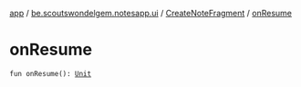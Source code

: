 [app](../../index.md) / [be.scoutswondelgem.notesapp.ui](../index.md) / [CreateNoteFragment](index.md) / [onResume](./on-resume.md)

# onResume

`fun onResume(): `[`Unit`](https://kotlinlang.org/api/latest/jvm/stdlib/kotlin/-unit/index.html)